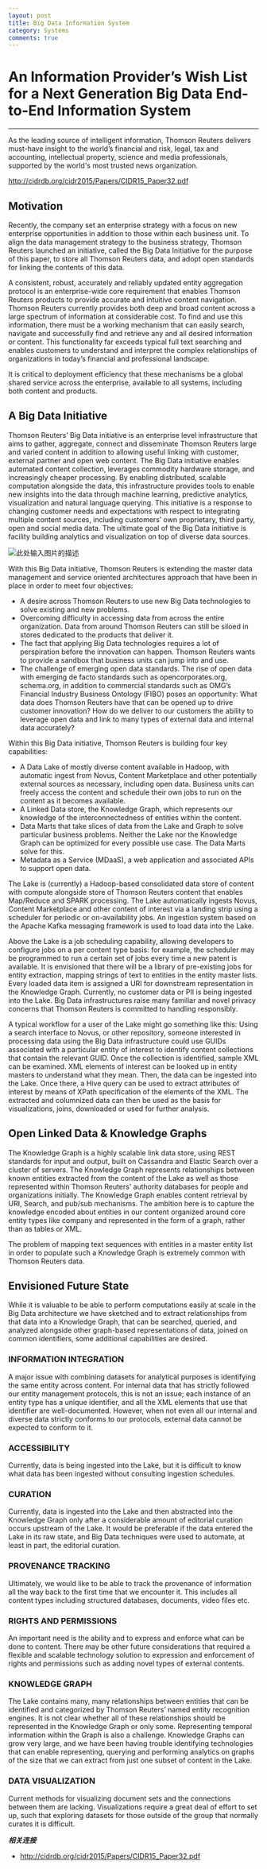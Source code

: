 ```yaml
---
layout: post
title: Big Data Information System
category: Systems
comments: true
---
```


# An Information Provider’s Wish List for a Next Generation Big Data End-to-End Information System

------

As the leading source of intelligent information, Thomson Reuters delivers must-have insight to the world’s financial and risk, legal, tax and accounting, intellectual property, science and media professionals, supported by the world's most trusted news organization.

<http://cidrdb.org/cidr2015/Papers/CIDR15_Paper32.pdf>

## Motivation

Recently, the company set an enterprise strategy with a focus on new enterprise opportunities in addition to those within each business unit. To align the data management strategy to the business strategy, Thomson Reuters launched an initiative, called the Big Data Initiative for the purpose of this paper, to store all Thomson Reuters data, and adopt open standards for linking the contents of this data.

A consistent, robust, accurately and reliably updated entity aggregation protocol is an enterprise-wide core requirement that enables Thomson Reuters products to provide accurate and intuitive content navigation. Thomson Reuters currently provides both deep and broad content across a large spectrum of information at considerable cost. To find and use this information, there must be a working mechanism that can easily search, navigate and successfully find and retrieve any and all desired information or content. This functionality far exceeds typical full text searching and enables customers to understand and interpret the complex relationships of organizations in today’s financial and professional landscape.

It is critical to deployment efficiency that these mechanisms be a global shared service across the enterprise, available to all systems, including both content and products.

## A Big Data Initiative

Thomson Reuters’ Big Data initiative is an enterprise level infrastructure that aims to gather, aggregate, connect and disseminate Thomson Reuters large and varied content in addition to allowing useful linking with customer, external partner and open web content. The Big Data initiative enables automated content collection, leverages commodity hardware storage, and increasingly cheaper processing. By enabling distributed, scalable computation alongside the data, this infrastructure provides tools to enable new insights into the data through machine learning, predictive analytics, visualization and natural language querying. This initiative is a response to changing customer needs and expectations with respect to integrating multiple content sources, including customers’ own proprietary, third party, open and social media data. The ultimate goal of the Big Data initiative is facility building analytics and visualization on top of diverse data sources.

![此处输入图片的描述][1]

With this Big Data initiative, Thomson Reuters is extending the master data management and service oriented architectures approach that have been in place in order to meet four objectives:

 - A desire across Thomson Reuters to use new Big Data technologies to solve existing and new problems.
 - Overcoming difficulty in accessing data from across the entire organization. Data from around Thomson Reuters can still be siloed in stores dedicated to the products that deliver it.
 - The fact that applying Big Data technologies requires a lot of perspiration before the innovation can happen. Thomson Reuters wants to provide a sandbox that business units can jump into and use.
 - The challenge of emerging open data standards. The rise of open data with emerging de facto standards such as opencorporates.org, schema.org, in addition to commercial standards such as OMG’s Financial Industry Business Ontology (FIBO) poses an opportunity: What data does Thomson Reuters have that can be opened up to drive customer innovation? How do we deliver to our customers the ability to leverage open data and link to many types of external data and internal data accurately?

Within this Big Data initiative, Thomson Reuters is building four key capabilities:

 - A Data Lake of mostly diverse content available in Hadoop, with automatic ingest from Novus, Content Marketplace and other potentially external sources as necessary, including open data. Business units can freely access the content and schedule their own jobs to run on the content as it becomes available.
 - A Linked Data store, the Knowledge Graph, which represents our knowledge of the interconnectedness of entities within the content.
 - Data Marts that take slices of data from the Lake and Graph to solve particular business problems. Neither the Lake nor the Knowledge Graph can be optimized for every possible use case. The Data Marts solve for this.
 - Metadata as a Service (MDaaS), a web application and associated APIs to support open data.

The Lake is (currently) a Hadoop-based consolidated data store of content with compute alongside store of Thomson Reuters content that enables Map/Reduce and SPARK processing. The Lake automatically ingests Novus, Content Marketplace and other content of interest via a landing strip using a scheduler for periodic or on-availability jobs. An ingestion system based on the Apache Kafka messaging framework is used to load data into the Lake.

Above the Lake is a job scheduling capability, allowing developers to configure jobs on a per content type basis: for example, the scheduler may be programmed to run a certain set of jobs every time a new patent is available. It is envisioned that there will be a library of pre-existing jobs for entity extraction, mapping strings of text to entities in the entity master lists. Every loaded data item is assigned a URI for downstream representation in the Knowledge Graph. Currently, no customer data or PII is being ingested into the Lake. Big Data infrastructures raise many familiar and novel privacy concerns that Thomson Reuters is committed to handling responsibly.

A typical workflow for a user of the Lake might go something like this: Using a search interface to Novus, or other repository, someone interested in processing data using the Big Data infrastructure could use GUIDs associated with a particular entity of interest to identify content collections that contain the relevant GUID. Once the collection is identified, sample XML can be examined. XML elements of interest can be looked up in entity masters to understand what they mean. Then, the data can be ingested into the Lake. Once there, a Hive query can be used to extract attributes of interest by means of XPath specification of the elements of the XML. The extracted and columnized data can then be used as the basis for visualizations, joins, downloaded or used for further analysis.

## Open Linked Data & Knowledge Graphs

The Knowledge Graph is a highly scalable link data store, using REST standards for input and output, built on Cassandra and Elastic Search over a cluster of servers. The Knowledge Graph represents relationships between known entities extracted from the content of the Lake as well as those represented within Thomson Reuters’ authority databases for people and organizations initially. The Knowledge Graph enables content retrieval by URI, Search, and pub/sub mechanisms. The ambition here is to capture the knowledge encoded about entities in our content organized around core entity types like company and represented in the form of a graph, rather than as tables or XML.

The problem of mapping text sequences with entities in a master entity list in order to populate such a Knowledge Graph is extremely common with Thomson Reuters data.

## Envisioned Future State

While it is valuable to be able to perform computations easily at scale in the Big Data architecture we have sketched and to extract relationships from that data into a Knowledge Graph, that can be searched, queried, and analyzed alongside other graph-based representations of data, joined on common identifiers, some additional capabilities are desired.

### INFORMATION INTEGRATION

A major issue with combining datasets for analytical purposes is identifying the same entity across content. For internal data that has strictly followed our entity management protocols, this is not an issue; each instance of an entity type has a unique identifier, and all the XML elements that use that identifier are well-documented. However, when not even all our internal and diverse data strictly conforms to our protocols, external data cannot be expected to conform to it. 

### ACCESSIBILITY

Currently, data is being ingested into the Lake, but it is difficult to know what data has been ingested without consulting ingestion schedules.

### CURATION

Currently, data is ingested into the Lake and then abstracted into the Knowledge Graph only after a considerable amount of editorial curation occurs upstream of the Lake. It would be preferable if the data entered the Lake in its raw state, and Big Data techniques were used to automate, at least in part, the editorial curation.

### PROVENANCE TRACKING

Ultimately, we would like to be able to track the provenance of information all the way back to the first time that we encounter it. This includes all content types including structured databases, documents, video files etc.

### RIGHTS AND PERMISSIONS

An important need is the ability and to express and enforce what can be done to content. There may be other future considerations that required a flexible and scalable technology solution to expression and enforcement of rights and permissions such as adding novel types of external contents.

### KNOWLEDGE GRAPH

The Lake contains many, many relationships between entities that can be identified and categorized by Thomson Reuters’ named entity recognition engines. It is not clear whether all of these relationships should be represented in the Knowledge Graph or only some. Representing temporal information within the Graph is also a challenge. Knowledge Graphs can grow very large, and we have been having trouble identifying technologies that can enable representing, querying and performing analytics on graphs of the size that we can extract from just one subset of content in the Lake.

### DATA VISUALIZATION

Current methods for visualizing document sets and the connections between them are lacking. Visualizations require a great deal of effort to set up, such that exploring datasets for those outside of the group that normally curates it is difficult.

***相关连接***

 - http://cidrdb.org/cidr2015/Papers/CIDR15_Paper32.pdf

  [1]: https://raw.githubusercontent.com/qiangsiwei/blog/gh-pages/_figures/2016-01-01-big_data_information_system/2016-01-01-big_data_information_system_1.png
  